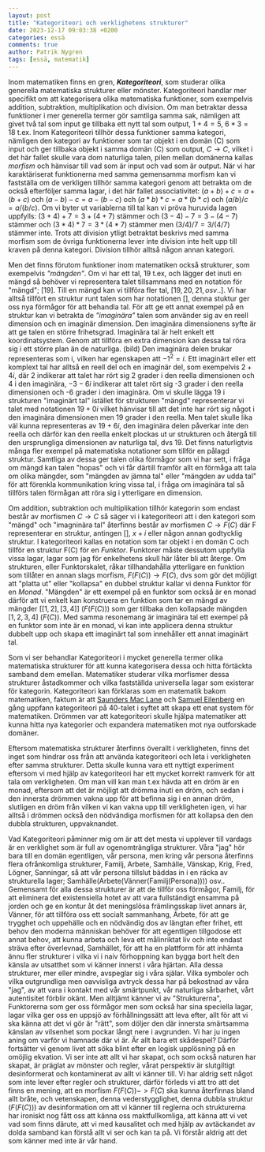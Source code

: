 ```yaml
---
layout: post
title: "Kategoriteori och verklighetens strukturer"
date: 2023-12-17 09:03:38 +0200
categories: essä
comments: true
author: Patrik Nygren
tags: [essä, matematik]
---
```


Inom matematiken finns en gren, **_Kategoriteori_**, som studerar olika generella matematiska strukturer eller mönster. Kategoriteori handlar mer specifikt om att kategorisera olika matematiska funktioner, som exempelvis addition, subtraktion, multiplikation och division. Om man betraktar dessa funktioner i mer generella termer gör samtliga samma sak, nämligen att givet två tal som input ge tillbaka ett nytt tal som output, $1 + 4 = 5$, $6 * 3 = 18$ t.ex. Inom Kategoriteori tillhör dessa funktioner samma kategori, nämligen den kategori av funktioner som tar objekt i en domän (C) som input och ger tillbaka objekt i samma domän (C) som output, $C \rightarrow C$, vilket i det här fallet skulle vara dom naturliga talen, pilen mellan domänerna kallas _morfism_ och hänvisar till vad som är input och vad som är output. När vi har karaktäriserat funktionerna med samma gemensamma morfism kan vi fastställa om de verkligen tillhör samma kategori genom att betrakta om de också efterföljer samma lagar, i det här fallet associativitet: $(a + b) + c = a + (b + c)$ och $(a - b) - c = a - (b - c)$ och $(a * b) * c = a * (b * c)$ och $(a / b) / c = a / (b / c)$. Om vi byter ut variablerna till tal kan vi pröva huruvida lagen uppfylls: $(3 + 4) + 7 = 3 + (4 + 7)$ stämmer och $(3 - 4) - 7 = 3 - (4 - 7)$ stämmer och $(3 * 4) * 7 = 3 * (4 * 7)$ stämmer men $(3 / 4) / 7 = 3 / (4 / 7)$ stämmer inte. Trots att division ytligt betraktat beskrivs med samma morfism som de övriga funktionerna lever inte division inte helt upp till kraven på denna kategori. Division tillhör alltså någon annan kategori.

Men det finns förutom funktioner inom matematiken också strukturer, som exempelvis _"mängden"_. Om vi har ett tal, 19 t.ex, och lägger det inuti en mängd så behöver vi representera talet tillsammans med en notation för "mängd"; $[ 19 ]$. Till en mängd kan vi tillföra fler tal, $[ 19, 20, 21, osv.. ]$. Vi har alltså tillfört en struktur runt talen som har notationen $[ ]$, denna stuktur ger oss nya förmågor för att behandla tal. För att ge ett annat exempel på en struktur kan vi betrakta de _"imaginära"_ talen som använder sig av en reell dimension och en imaginär dimension. Den imaginära dimensionens syfte är att ge talen en större frihetsgrad. Imaginära tal är helt enkelt ett koordinatsystem. Genom att tillföra en extra dimension kan dessa tal röra sig i ett större plan än de naturliga. (bild) Den imaginära delen brukar representeras som i, vilken har egenskapen att $-1^2 = i$. Ett imaginärt eller ett komplext tal har alltså en reell del och en imaginär del, som exempelvis $2 + 4i$, där 2 indikerar att talet har rört sig 2 grader i den reella dimensionen och 4 i den imaginära, $-3 - 6i$ indikerar att talet rört sig -3 grader i den reella dimensionen och -6 grader i den imaginära. Om vi skulle lägga 19 i strukturen "imaginärt tal" istället för strukturen "mängd" representerar vi talet med notationen $19 + 0i$ vilket hänvisar till att det inte har rört sig något i den imaginära dimensionen men 19 grader i den reella. Men talet skulle lika väl kunna representeras av $19 + 6i$, den imaginära delen påverkar inte den reella och därför kan den reella enkelt plockas ut ur strukturen och återgå till den ursprungliga dimensionen av naturliga tal, dvs 19. Det finns naturligtvis många fler exempel på matematiska notationer som tillför en pålagd struktur. Samtliga av dessa ger talen olika förmågor som vi har sett, i fråga om mängd kan talen "hopas" och vi får därtill framför allt en förmåga att tala om olika mängder, som "mängden av jämna tal" eller "mängden av udda tal" för att förenkla kommunikation kring vissa tal, i fråga om imaginära tal så tillförs talen förmågan att röra sig i ytterligare en dimension.

Om addition, subtraktion och multiplikation tillhör kategorin som endast består av morfismen $C \rightarrow C$ så säger vi i kategoriteori att i den kategori som "mängd" och "imagninära tal" återfinns består av morfismen $C \rightarrow F(C)$ där F representerar en struktur, antingen $[ ]$, $x + i$ eller någon annan godtycklig struktur. I kategoriteori kallas en notation som tar objekt i en domän C och tillför en struktur F(C) för en _Funktor_. Funktorer måste dessutom uppfylla vissa lagar, lagar som jag för enkelhetens skull här låter bli att återge. Om strukturen, eller Funktorskalet, råkar tillhandahålla ytterligare en funktion som tillåter en annan slags morfism, $F(F(C)) \rightarrow F(C)$, dvs som gör det möjligt att "platta ut" eller "kollapsa" en dubbel struktur kallar vi denna Funktor för en _Monad_. "Mängden" är ett exempel på en funktor som också är en monad därför att vi enkelt kan konstruera en funktion som tar en mängd av mängder $[ [1, 2], [3, 4] ]$ $(F(F(C)))$ som ger tillbaka den kollapsade mängden $[ 1, 2, 3, 4 ]$ $(F(C))$. Med samma resonemang är imaginära tal ett exempel på en funktor som inte är en monad, vi kan inte applicera denna struktur dubbelt upp och skapa ett imaginärt tal som innehåller ett annat imaginärt tal.

Som vi ser behandlar Kategoriteori i mycket generella termer olika matematiska strukturer för att kunna kategorisera dessa och hitta förtäckta samband dem emellan. Matematiker studerar vilka morfismer dessa strukturer åstadkommer och vilka fastställda universella lagar som existerar för kategorin. Kategoriteori kan förklaras som en matematik bakom matematiken, faktum är att [Saunders Mac Lane](https://en.wikipedia.org/wiki/Saunders_Mac_Lane) och [Samuel Eilenberg](https://en.wikipedia.org/wiki/Samuel_Eilenberg) en gång uppfann kategoriteori på 40-talet i syftet att skapa ett enat system för matematiken. Drömmen var att kategoriteori skulle hjälpa matematiker att kunna hitta nya kategorier och expandera matematiken mot nya outforskade domäner.

Eftersom matematiska strukturer återfinns överallt i verkligheten, finns det inget som hindrar oss från att använda kategoriteori och leta i verkligheten efter samma strukturer. Detta skulle kunna vara ett nyttigt experiment eftersom vi med hjälp av kategoriteori har ett mycket korrekt ramverk för att tala om verkligheten. Om man vill kan man t.ex hävda att en dröm är en monad, eftersom att det är möjligt att drömma inuti en dröm, och sedan i den innersta drömmen vakna upp för att befinna sig i en annan dröm, slutligen en dröm från vilken vi kan vakna upp till verkligheten igen, vi har alltså i drömmen också den nödvändiga morfismen för att kollapsa den den dubbla strukturen, uppvaknandet.

Vad Kategoriteori påminner mig om är att det mesta vi upplever till vardags är en verklighet som är full av ogenomträngliga strukturer. Våra "jag" hör bara till en domän egentligen, vår persona, men kring vår persona återfinns flera ofrånkomliga strukturer, Familj, Arbete, Samhälle, Vänskap, Krig, Fred, Lögner, Sanningar, så att vår persona tillslut bäddas in i en räcka av strukturella lager; Samhälle(Arbete(Vänner(Familj(Persona)))) osv.. Gemensamt för alla dessa strukturer är att de tillför oss förmågor, Familj, för att eliminera det existensiella hotet av att vara fullständigt ensamma på jorden och ge en kontur åt det meningslösa främlingsskap livet annars är, Vänner, för att tillföra oss ett socialt sammanhang, Arbete, för att ge trygghet och uppehälle och en nödvändig dos av längtan efter frihet, ett behov den moderna människan behöver för att egentligen tillgodose ett annat behov, att kunna arbeta och leva ett målinriktat liv och inte endast sträva efter överlevnad, Samhället, för att ha en plattform för att inhämta ännu fler strukturer i vilka vi i naiv förhoppning kan bygga bort helt den känsla av utsatthet som vi känner innerst i våra hjärtan. Alla dessa strukturer, mer eller mindre, avspeglar sig i våra själar. Vilka symboler och vilka outgrundliga men oavvisliga avtryck dessa har på bekostnad av våra "jag", av att vara i kontakt med vår smärtpunkt, vår naturliga sårbarhet, vårt autentisitet förblir okänt. Men alltjämt känner vi av "Strukturerna", Funktorerna som ger oss förmågor men som också har sina speciella lagar, lagar vilka ger oss en uppsjö av förhållningssätt att leva efter, allt för att vi ska känna att det vi gör är "rätt", som döljer den där innersta smärtsamma känslan av vilsenhet som pockar långt nere i avgrunden. Vi har ju ingen aning om varför vi hamnade där vi är. Är allt bara ett skådespel? Därför fortsätter vi genom livet att söka blint efter en logisk upplösning på en omöjlig ekvation. Vi ser inte att allt vi har skapat, och som också naturen har skapat, är präglat av mönster och regler, vårat perspektiv är slutgiltigt desinformerat och kontaminerat av allt vi känner till. Vi har aldrig sett något som inte lever efter regler och strukturer, därför förleds vi att tro att det finns en mening, att en morfism $F(F(C)) -> F(C)$ ska kunna återfinnas bland allt bråte, och vetenskapen, denna vederstygglighet, denna dubbla struktur $(F(F(C)))$ av desinformation om att vi känner till reglerna och strukturerna har ironiskt nog fått oss att känna oss maktfullkomliga, att känna att vi vet vad som finns därute, att vi med kausalitet och med hjälp av avtäckandet av dolda samband kan förstå allt vi ser och kan ta på. Vi förstår aldrig att det som känner med inte är vår hand.
